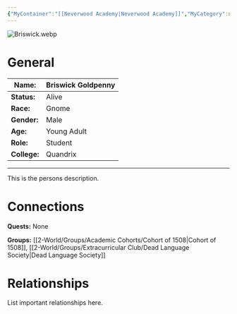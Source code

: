 ```yaml
---
{"MyContainer":"[[Neverwood Academy|Neverwood Academy]]","MyCategory":null,"image":"Briswick.webp","tags":["Category/People"],"obsidianUIMode":"preview","aliases":null,"NoteStatus":"❓","char_status":"Alive","char_race":"Gnome","char_gender":"Male","char_role":"Student","char_college":"Quandrix","char_items":null,"char_age":"Young Adult","parents":null,"children":null,"enemies":null,"allies":null,"siblings":null,"partner":null,"Connected_Quests":[],"Connected_Groups":["[[Cohort of 1508|Cohort of 1508]]","[[Dead Language Society|Dead Language Society]]"],"dg-publish":true,"dg-path":"World/People/Briswick Goldpenny.md","permalink":"/world/people/briswick-goldpenny/","dgPassFrontmatter":true,"updated":"2025-10-02T14:19:36.000+01:00"}
---
```



![Briswick.webp](/img/user/z_Assets/character_art/NPCs/Cohort%20of%201508%20(Us)/Briswick.webp)
# General


| Name:        | Briswick Goldpenny |
| ------------ | ------------------ |
| **Status:**  | Alive              |
| **Race:**    | Gnome              |
| **Gender:**  | Male               |
| **Age:**     | Young Adult        |
| **Role:**    | Student            |
| **College:** | Quandrix           |


---

This is the persons description. 


# Connections


**Quests:** None 

**Groups:** [[2-World/Groups/Academic Cohorts/Cohort of 1508\|Cohort of 1508]], [[2-World/Groups/Extracurricular Club/Dead Language Society\|Dead Language Society]]


# Relationships

List important relationships here. 

